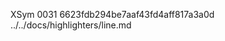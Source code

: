XSym
0031
6623fdb294be7aaf43fd4aff817a3a0d
../../docs/highlighters/line.md
                                                                                                                                                                                                                                                                                                                                                                                                                                                                                                                                                                                                                                                                                                                                                                                                                                                                                                                                                                                                                                
